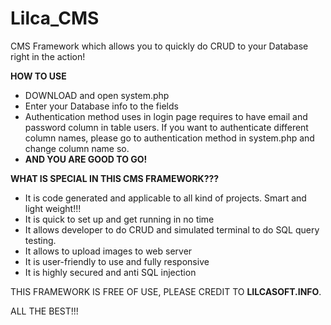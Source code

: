 # Lilca_CMS
CMS Framework which allows you to quickly do CRUD to your Database right in the action!

**HOW TO USE**
+ DOWNLOAD and open system.php
+ Enter your Database info to the fields
+ Authentication method uses in login page requires to have email and password column in table users.  If you want to authenticate different column names, please go to authentication method in system.php and change column name so.
+ **AND YOU ARE GOOD TO GO!**

**WHAT IS SPECIAL IN THIS CMS FRAMEWORK???**
+ It is code generated and applicable to all kind of projects. Smart and light weight!!!
+ It is quick to set up and get running in no time
+ It allows developer to do CRUD and simulated terminal to do SQL query testing.
+ It allows to upload images to web server
+ It is user-friendly to use and fully responsive
+ It is highly secured and anti SQL injection

THIS FRAMEWORK IS FREE OF USE, PLEASE CREDIT TO **LILCASOFT.INFO**. 

ALL THE BEST!!!
